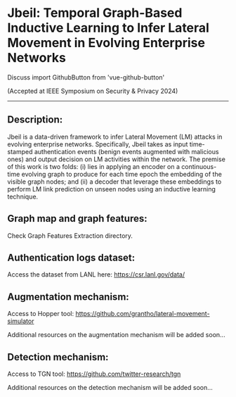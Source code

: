 # Jbeil: Temporal Graph-Based Inductive Learning to Infer Lateral Movement in Evolving Enterprise Networks 

<github-button href="https://github.com/buttons/github-buttons/discussions" data-size="large" aria-label="Discuss buttons/github-buttons on GitHub">Discuss</github-button>
import GithubButton from 'vue-github-button'

(Accepted at IEEE Symposium on Security & Privacy 2024)
<hr>

## Description:
Jbeil is a data-driven framework to infer Lateral Movement (LM) attacks in evolving enterprise networks. Specifically, Jbeil takes as input time-stamped authentication events (benign events augmented with malicious ones) and output decision on LM activities within the network. The premise of this work is two folds: (i) lies in applying an encoder on a continuous-time evolving graph to produce for each time epoch the embedding of the visible graph nodes; and (ii) a decoder that leverage these embeddings to perform LM link prediction on unseen nodes using an inductive learning technique. 

## Graph map and graph features:
Check Graph Features Extraction directory.

## Authentication logs dataset:
Access the dataset from LANL here: https://csr.lanl.gov/data/

## Augmentation mechanism:
Access to Hopper tool: https://github.com/grantho/lateral-movement-simulator

Additional resources on the augmentation mechanism will be added soon...

## Detection mechanism:
Access to TGN tool: https://github.com/twitter-research/tgn

Additional resources on the detection mechanism will be added soon...
